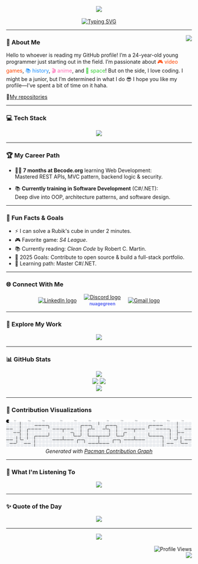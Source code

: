 <div align="center">
  <img src="https://capsule-render.vercel.app/api?type=waving&color=gradient&height=200&section=header&text=Jordan%20Masy&fontSize=80&fontAlignY=35&animation=fadeIn" />
  
  <p>
    <a href="https://git.io/typing-svg">
      <img src="https://readme-typing-svg.herokuapp.com?font=Fira+Code&pause=1000&color=6A5ACD&center=true&vCenter=true&width=435&lines=Backend+Developer;Software+Developer;C%23+Enthusiast;Always+Learning+New+Things" alt="Typing SVG" />
    </a>
  </p>
</div>

---

<img align="right" height="150" src="https://media1.giphy.com/media/v1.Y2lkPTc5MGI3NjExdWszbHQ3OXFhczg1emljaTF0MmNpcDdzaGdxdWo1NWhvZDMzcWkwbCZlcD12MV9pbnRlcm5hbF9naWZfYnlfaWQmY3Q9Zw/ENY5vJgJPEfG3Ym14H/giphy.gif" />

### 💫 About Me

Hello to whoever is reading my GitHub profile! I’m a 24-year-old young programmer just starting out in the field. I’m passionate about <span style="color:#FF4500;">🎮 video games</span>, <span style="color:#1E90FF;">📚 history</span>, <span style="color:#FF69B4;">🎬 anime</span>, and <span style="color:#32CD32;">🚀 space</span>! But on the side, I love coding. I might be a junior, but I’m determined in what I do 😎 I hope you like my profile—I’ve spent a bit of time on it haha.

 🚩[My repositories](https://github.com/MJordanBecode?tab=repositories)


---

### 💻 Tech Stack

<div align="center">
  <img src="https://skillicons.dev/icons?i=cs,dotnet,nextjs,react,ts,js,nodejs,mongodb,postman,git,mysql,ps,figma&perline=7" />
</div>

---

### 🏆 My Career Path

- 🧑‍💻 **7 months at Becode.org** learning Web Development:  
  Mastered REST APIs, MVC pattern, backend logic & security.
  
- 📚 **Currently training in Software Development** (C#/.NET):  
  Deep dive into OOP, architecture patterns, and software design.

---

### 🎯 Fun Facts & Goals

- ⚡ I can solve a Rubik's cube in under 2 minutes.  
- 🎮 Favorite game: *S4 League*.  
- 📚 Currently reading: *Clean Code* by Robert C. Martin.  
- 🥅 2025 Goals: Contribute to open source & build a full-stack portfolio.  
- 🌱 Learning path: Master C#/.NET.

---

### 🌐 Connect With Me

<div align="center" style="display: flex; gap: 20px; align-items: center; flex-wrap: wrap; justify-content: center;">

  <!-- LinkedIn -->
  <span>
    <a href="https://www.linkedin.com/in/jordan-masy/" target="_blank" title="LinkedIn - Jordan Masy">
      <img src="https://raw.githubusercontent.com/maurodesouza/profile-readme-generator/master/src/assets/icons/social/linkedin/default.svg" width="52" height="40" alt="LinkedIn logo" />
    </a>
  </span>

  <!-- Discord -->
  <span style="display: flex; flex-direction: column; align-items: center;">
    <a href="#" target="_blank" title="nuagegreen">
      <img src="https://raw.githubusercontent.com/maurodesouza/profile-readme-generator/master/src/assets/icons/social/discord/default.svg" width="52" height="40" alt="Discord logo" />
    </a>
    <div style="font-size: 12px; font-weight: bold; color: #5865F2; margin-top: 2px;">
      nuagegreen
    </div>
  </span>

  <!-- Gmail -->
  <span>
    <a href="https://mail.google.com/mail/u/0/#inbox?compose=GTvVlcSKkHdQpXDxGkwZnzxDxMwJMrXlQJHvxfqJDNGzrpmlBNQVMhFJznqlDwpLmFHzPFxdPNnWQ" target="_blank" title="Envoyer un email">
      <img src="https://raw.githubusercontent.com/maurodesouza/profile-readme-generator/master/src/assets/icons/social/gmail/default.svg" width="52" height="40" alt="Gmail logo" />
    </a>
  </span>

</div>

---

### 📁 Explore My Work

<div align="center">
  <a href="https://github.com/MJordanBecode/Becode">
    <img src="https://img.shields.io/badge/🎒_My_Projects-4285F4?style=for-the-badge&logoColor=white" />
  </a>
</div>


---

### 📊 GitHub Stats

<div align="center">
  <img src="https://github-readme-streak-stats.herokuapp.com/?user=MJordanBecode&theme=tokyonight&hide_border=true" />
</div>

<div align="center">
  <img src="https://github-readme-stats.vercel.app/api?username=MJordanBecode&show_icons=true&theme=tokyonight&hide_border=true" height="150" />
  <img src="https://github-readme-stats.vercel.app/api/top-langs?username=MJordanBecode&layout=compact&theme=tokyonight&hide_border=true" height="150" />
</div>

<div align="center">
  <img src="https://github-readme-activity-graph.vercel.app/graph?username=MJordanBecode&theme=tokyo-night&hide_border=true" />
</div>

---

### 🔎 Contribution Visualizations

<picture style="display: flex; gap: 20px; align-items: center; flex-wrap: wrap; justify-content: center;">
  <source media="(prefers-color-scheme: dark)" srcset="https://raw.githubusercontent.com/MJordanBecode/MJordanBecode/output/pacman-contribution-graph-dark.svg">
  <source media="(prefers-color-scheme: light)" srcset="https://raw.githubusercontent.com/MJordanBecode/MJordanBecode/output/pacman-contribution-graph.svg">
  <img alt="pacman contribution graph" src="https://raw.githubusercontent.com/MJordanBecode/MJordanBecode/output/pacman-contribution-graph.svg">
</picture>

<div align="center">
  <i>Generated with <a href="https://abozanona.github.io/pacman-contribution-graph/">Pacman Contribution Graph</a></i>
</div>

---


### 🎵 What I'm Listening To

<div align="center">
  <a href="https://open.spotify.com/user/nuage-green">
    <img src="https://spotify-recently-played-readme.vercel.app/api?user=nuage-green&count=5&unique=true" />
  </a>
</div>

---

### ✨ Quote of the Day

<div align="center">
  <img src="https://quotes-github-readme.vercel.app/api?type=horizontal&theme=tokyonight" />
</div>

---

<!-- ### ☕ Support My Work

<div align="center">
  <a href="https://www.buymeacoffee.com/" target="_blank">
    <img src="https://img.shields.io/badge/Buy_Me_A_Coffee-FFDD00?style=for-the-badge&logo=buy-me-a-coffee&logoColor=black" />
  </a>
</div>

--- -->

<div align="center">
  <img src="https://capsule-render.vercel.app/api?type=waving&color=gradient&height=100&section=footer" />
</div>

<p align="right">
  <img src="https://profile-counter.glitch.me/MJordanBecode/count.svg?" alt="Profile Views" />
  <br />
  <img src="https://img.shields.io/badge/Last_Updated-May_2024-blue?style=flat-square" />
</p>
